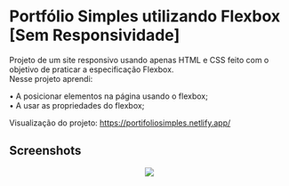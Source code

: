 # Portfólio Simples utilizando Flexbox [Sem Responsividade]

Projeto de um site responsivo usando apenas HTML e CSS feito com o objetivo de praticar a especificação Flexbox.<br>
Nesse projeto aprendi:<br>

• A posicionar elementos na página usando o flexbox;<br>
• A usar as propriedades do flexbox;<br>

Visualização do projeto: https://portifoliosimples.netlify.app/

## Screenshots

<p align="center">
  <img src="screenshot.do.projeto.png" align="center"></img>
</p>
